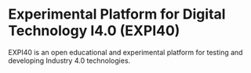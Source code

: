 # Experimental Platform for Digital Technology I4.0 (EXPI40)
EXPI40 is an open educational and experimental platform for testing and developing Industry 4.0 technologies.

